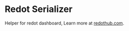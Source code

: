 # Redot Serializer

Helper for redot dashboard, Learn more at [redothub.com](https://redothub.com).
